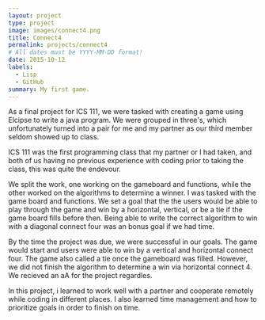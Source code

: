 ```yaml
---
layout: project
type: project
image: images/connect4.png
title: Connect4
permalink: projects/connect4
# All dates must be YYYY-MM-DD format!
date: 2015-10-12
labels:
  - Lisp
  - GitHub
summary: My first game.
---
```


As a final project for ICS 111, we were tasked with creating a game using Elcipse to write a java program. We were grouped in three's, which unfortunately turned into a pair for me and my partner as our third member seldom showed up to class. 

ICS 111 was the first programming class that my partner or I had taken, and both of us having no previous experience with coding prior to taking the class, this was quite the endevour. 

We split the work, one working on the gameboard and functions, while the other worked on the algorithms to determine a winner. I was tasked with the game board and functions. We set a goal that the the users would be able to play through the game and win by a horizontal, vertical, or be a tie if the game board fills before then. Being able to write the correct algorithm to win with a diagonal connect four was an bonus goal if we had time. 

By the time the project was due, we were successful in our goals. The game would start and users were able to win by a vertical and horizontal connect four. The game also called a tie once the gameboard was filled. However, we did not finish the algorithm to determine a win via horizontal connect 4. We recieved an aA for the project regardles. 

In this project, i learned to work well with a partner and cooperate remotely while coding in different places. I also learned time management and how to prioritize goals in order to finish on time. 
